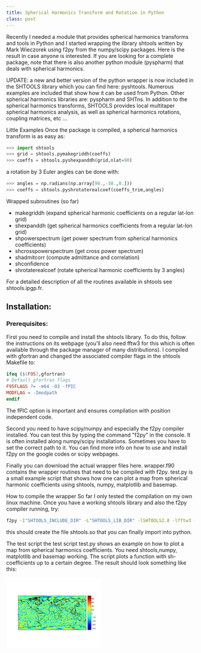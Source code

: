 ```yaml
---
title: Spherical Harmonics Transform and Rotation in Python
class: post
---
```


Recently I needed a module that provides spherical harmonics transforms and tools in Python and I started wrapping the library shtools written by Mark Wieczorek using f2py from the numpy/scipy packages.
Here is the result in case anyone is interested.
If you are looking for a complete package, note that there is also another python module (pyspharm) that deals with spherical harmonics.

UPDATE: a new and better version of the python wrapper is now included in the SHTOOLS library which you can find here: pyshtools.
Numerous examples are included that show how it can be used from Python.
Other spherical harmonics libraries are: pyspharm and SHTns.
In addition to the spherical harmonics transforms, SHTOOLS provides local multitaper spherical harmonics analysis, as well as spherical harmonics rotations, coupling matrices, etc ... 

Little Examples
Once the package is compiled, a spherical harmonics transform is as easy as:

```python
>>> import shtools
>>> grid = shtools.pymakegriddh(coeffs)
>>> coeffs = shtools.pyshexpanddh(grid,nlat=90)
```
a rotation by 3 Euler angles can be done with:

```python
>>> angles = np.radians(np.array[90.,-30.,0.])) 
>>> coeffs = shtools.pyshrotaterealcoef(coeffs_trim,angles) 
```

Wrapped subroutines (so far)

* makegriddh (expand spherical harmonic coefficients on a regular lat-lon grid)
* shexpanddh (get spherical harmonics coefficients from a regular lat-lon grid)
* shpowerspectrum (get power spectrum from spherical harmonics coefficients)
* shcrosspowerspectrum (get cross power spectrum)
* shadmitcorr (compute admittance and correlation)
* shconfidence
* shrotaterealcoef (rotate spherical harmonic coefficients by 3 angles)

For a detailed description of all the routines available in shtools see shtools.ipgp.fr.

## Installation:
### Prerequisites:
First you need to compile and install the shtools library. To do this, follow the instructions on its webpage (you'll also need fftw3 for this which is often available through the package manager of many distributions). I compiled with gfortran and changed the associated compiler flags in the shtools Makefile to:

```makefile
ifeq ($(F95),gfortran)
# Default gfortran flags
F95FLAGS ?= -m64 -O3 -fPIC
MODFLAG = -Imodpath
endif 
```

The fPIC option is important and ensures compilation with position independent code.

Second you need to have scipy/numpy and especially the f2py compiler installed.
You can test this by typing the command "f2py" in the console.
It is often installed along numpy/scipy installations. Sometimes you have to set the correct path to it.
You can find more info on how to use and install f2py on the google codes or scipy webpages.

Finally you can download the actual wrapper files here.
wrapper.f90 contains the wrapper routines that need to be compiled with f2py.
test.py is a small example script that shows how one can plot a map from spherical harmonic coefficients using shtools, numpy, matplotlib and basemap.

How to compile the wrapper
So far I only tested the compilation on my own linux machine.
Once you have a working shtools library and also the f2py compiler running, try:

```bash
f2py -I"SHTOOLS_INCLUDE_DIR" -L"SHTOOLS_LIB_DIR" -lSHTOOLS2.8 -lfftw3 -lm --f90flags="-m64 -fPIC" --f77flags="-m64 -fPIC" -c -m shtools wrapper.f90 
```

this should create the file shtools.so that you can finally import into python.

The test script
the test script test.py shows an example on how to plot a map from spherical harmonics coefficients. You need shtools,numpy, matplotlib and basemap working. The script plots a function with sh-coefficients up to a certain degree. The result should look something like this:

<img src="/images/posts/spherical-harmonics.png" style="width:50%"/>
